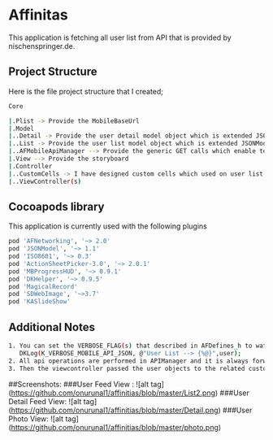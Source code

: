 # Affinitas 
This application is fetching all user list from API that is provided by nischenspringer.de.

## Project Structure 
Here is the file project structure that I created; 
```sh
Core

|.Plist -> Provide the MobileBaseUrl
|.Model
|..Detail -> Provide the user detail model object which is extended JSONModel 
|..List -> Provide the user list model object which is extended JSONModel
|..AFMobileApiManager --> Provide the generic GET calls which enable to fetch the data that comes from API 
|.View --> Provide the storyboard
|.Controller
|..CustomCells -> I have designed custom cells which used on user list and user detail view controller. All cells are setted by auto-layout constants. 
|..ViewController(s)
```

## Cocoapods library

This application is currently used with the following plugins
```sh
pod 'AFNetworking', '~> 2.0'
pod 'JSONModel', '~> 1.1'
pod 'ISO8601', '~> 0.3'
pod 'ActionSheetPicker-3.0', '~> 2.0.1'
pod 'MBProgressHUD', '~> 0.9.1'
pod 'DKHelper', '~> 0.9.5'
pod 'MagicalRecord'
pod 'SDWebImage', '~>3.7'
pod 'KASlideShow'
```

## Additional Notes
```sh
1. You can set the VERBOSE_FLAG(s) that described in AFDefines_h to watch the JSON data on the console
   DKLog(K_VERBOSE_MOBILE_API_JSON, @"User List --> {%@}",user);
2. All api operations are performed in APIManager and it is always forwarding the reponse data to view controller,
3. Then the viewcontroller passed the user objects to the related custom cells. 
```

##Screenshots:
###User Feed View :
![alt tag] (https://github.com/onurunal1/affinitias/blob/master/List2.png)
###User Detail Feed View:
![alt tag] (https://github.com/onurunal1/affinitias/blob/master/Detail.png)
###User Photo View:
![alt tag] (https://github.com/onurunal1/affinitias/blob/master/photo.png)

